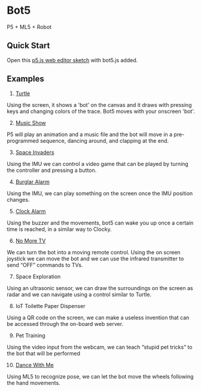 # Bot5

P5 + ML5 + Robot

## Quick Start

Open this [p5.js web editor sketch](https://editor.p5js.org/momoe-nomoto/sketches/8lOIc2r0O) with bot5.js added.

## Examples

1. [Turtle](https://editor.p5js.org/Siyuan-Yu/sketches/kAwT1or2N)

Using the screen, it shows a 'bot' on the canvas and it draws with pressing keys and changing colors of the trace. Bot5 moves with your onscreen 'bot'.

2. [Music Show](https://editor.p5js.org/momoe-nomoto/sketches/IO_mZXL61)

P5 will play an animation and a music file and the bot will move in a pre-programmed sequence, dancing around, and clapping at the end.

3. [Space Invaders](https://editor.p5js.org/momoe-nomoto/sketches/bbOMA3S8R)

Using the IMU we can control a video game that can be played by turning the controller and pressing a button.

4. [Burglar Alarm](https://editor.p5js.org/momoe-nomoto/sketches/qQlh8yy8r)

Using the IMU, we can play something on the screen once the IMU position changes.

5. [Clock Alarm](https://editor.p5js.org/momoe-nomoto/sketches/ojOgO9Vrs)

Using the buzzer and the movements, bot5 can wake you up once a certain time is reached, in a similar way to Clocky. 

6. [No More TV](https://editor.p5js.org/momoe-nomoto/sketches/okq3yo4IE)

We can turn the bot into a moving remote control. Using the on screen joystick we can move the bot and we can use the infrared transmitter to send “OFF” commands to TVs.

7. Space Exploration

Using an ultrasonic sensor, we can draw the surroundings on the screen as radar and we can navigate using a control similar to Turtle.

8. IoT Toilette Paper Dispenser

Using a QR code on the screen, we can make a useless invention that can be accessed through the on-board web server.

9. Pet Training

Using the video input from the webcam, we can teach “stupid pet tricks” to the bot that will be performed

10. [Dance With Me](https://editor.p5js.org/momoe-nomoto/sketches/PCEsJ2NKG)

Using ML5 to recognize pose, we can let the bot move the wheels following the hand movements.